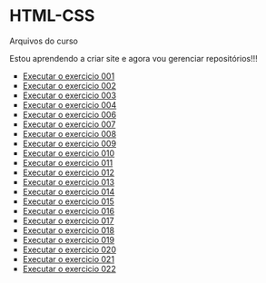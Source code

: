 # HTML-CSS
 Arquivos do curso

Estou aprendendo a criar site e agora vou gerenciar repositórios!!!

<ul type="square" columns="2">
    <li>
        <a href="https://valfreitas.github.io/html-css/Exercicios/ex001/index.html">Executar o exercicio 001</a>
    </li>
    <li>
        <a href="https://valfreitas.github.io/html-css/Exercicios/ex002/index.html">Executar o exercicio 002</a>
    </li>
    <li>
        <a href="https://valfreitas.github.io/html-css/Exercicios/ex003/index.html">Executar o exercicio 003</a>
    </li>
    <li>
        <a href="https://valfreitas.github.io/html-css/Exercicios/ex004/index.html">Executar o exercicio 004</a>
    </li>
    <li>
        <a href="https://valfreitas.github.io/html-css/Exercicios/ex006/index.html">Executar o exercicio 006</a>
    </li>
    <li>
        <a href="https://valfreitas.github.io/html-css/Exercicios/ex007/index.html">Executar o exercicio 007</a>
    </li>
    <li><a href="https://valfreitas.github.io/html-css/Exercicios/ex008/index.html">Executar o exercicio 008</a>
    </li>
    <li>
        <a href="https://valfreitas.github.io/html-css/Exercicios/ex009/index.html">Executar o exercicio 009</a>
    </li>
    <li>
        <a href="https://valfreitas.github.io/html-css/Exercicios/ex010/index.html">Executar o exercicio 010</a>
    </li>
    <li>
        <a href="https://valfreitas.github.io/html-css/Exercicios/ex011/index.html">Executar o exercicio 011</a>
    </li>
    <li>
        <a href="https://valfreitas.github.io/html-css/Exercicios/ex012/index.html">Executar o exercicio 012</a>
    </li>
    <li>
        <a href="https://valfreitas.github.io/html-css/Exercicios/ex013/index.html">Executar o exercicio 013</a>
    </li>
    <li>
        <a href="https://valfreitas.github.io/html-css/Exercicios/ex014/index.html">Executar o exercicio 014</a>
    </li>
    <li>
        <a href="https://valfreitas.github.io/html-css/Exercicios/ex015/index.html">Executar o exercicio 015</a>
    </li>
    <li>
        <a href="https://valfreitas.github.io/html-css/Exercicios/ex016/index.html">Executar o exercicio 016</a>
    </li>
    <li>
        <a href="https://valfreitas.github.io/html-css/Exercicios/ex017/index.html">Executar o exercicio 017</a>
    </li>
    <li>
        <a href="https://valfreitas.github.io/html-css/Exercicios/ex018/index.html">Executar o exercicio 018</a>
    </li>
    <li>
        <a href="https://valfreitas.github.io/html-css/Exercicios/ex019/index.html">Executar o exercicio 019</a>
    </li>
    <li>
        <a href="https://valfreitas.github.io/html-css/Exercicios/ex020/index.html">Executar o exercicio 020</a>
    </li>
    <li>
        <a href="https://valfreitas.github.io/html-css/Exercicios/ex021/index.html">Executar o exercicio 021</a>
    </li>
    <li>
        <a href="https://valfreitas.github.io/html-css/Exercicios/ex022/index.html">Executar o exercicio 022</a>
    </li>
</ul>
